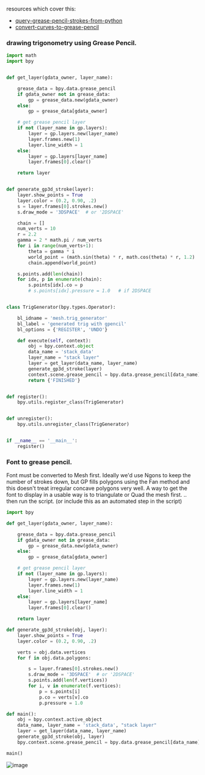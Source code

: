 resources which cover this:  
- [query-grease-pencil-strokes-from-python](http://blender.stackexchange.com/questions/24694/query-grease-pencil-strokes-from-python)  
- [convert-curves-to-grease-pencil](http://blender.stackexchange.com/questions/36140/convert-curves-to-grease-pencil)  

### drawing trigonometry using Grease Pencil.

```python
import math
import bpy


def get_layer(gdata_owner, layer_name):

    grease_data = bpy.data.grease_pencil
    if gdata_owner not in grease_data:
        gp = grease_data.new(gdata_owner)
    else:
        gp = grease_data[gdata_owner]

    # get grease pencil layer
    if not (layer_name in gp.layers):
        layer = gp.layers.new(layer_name)
        layer.frames.new(1)
        layer.line_width = 1
    else:
        layer = gp.layers[layer_name]
        layer.frames[0].clear()

    return layer


def generate_gp3d_stroke(layer):
    layer.show_points = True
    layer.color = (0.2, 0.90, .2)
    s = layer.frames[0].strokes.new()
    s.draw_mode = '3DSPACE'  # or '2DSPACE'

    chain = []
    num_verts = 10
    r = 2.2
    gamma = 2 * math.pi / num_verts
    for i in range(num_verts+1):
        theta = gamma * i
        world_point = (math.sin(theta) * r, math.cos(theta) * r, 1.2)
        chain.append(world_point)

    s.points.add(len(chain))
    for idx, p in enumerate(chain):
        s.points[idx].co = p
        # s.points[idx].pressure = 1.0   # if 2DSPACE


class TrigGenerator(bpy.types.Operator):

    bl_idname = 'mesh.trig_generator'
    bl_label = 'generated trig with gpencil'
    bl_options = {'REGISTER', 'UNDO'}

    def execute(self, context):
        obj = bpy.context.object
        data_name = 'stack_data'
        layer_name = "stack layer"
        layer = get_layer(data_name, layer_name)
        generate_gp3d_stroke(layer)
        context.scene.grease_pencil = bpy.data.grease_pencil[data_name]
        return {'FINISHED'}


def register():
    bpy.utils.register_class(TrigGenerator)


def unregister():
    bpy.utils.unregister_class(TrigGenerator)


if __name__ == '__main__':
    register()
```

### Font to grease pencil.

Font must be converted to Mesh first. Ideally we'd use Ngons to keep the number of strokes down, but GP fills  polygons using the Fan method and this doesn't treat irregular concave polygons very well. A way to get the font to display in a usable way is to  triangulate or Quad the mesh first. .. then run the script. (or include this as an automated step in the script)

```python
import bpy

def get_layer(gdata_owner, layer_name):

    grease_data = bpy.data.grease_pencil
    if gdata_owner not in grease_data:
        gp = grease_data.new(gdata_owner)
    else:
        gp = grease_data[gdata_owner]

    # get grease pencil layer
    if not (layer_name in gp.layers):
        layer = gp.layers.new(layer_name)
        layer.frames.new(1)
        layer.line_width = 1
    else:
        layer = gp.layers[layer_name]
        layer.frames[0].clear()

    return layer

def generate_gp3d_stroke(obj, layer):
    layer.show_points = True
    layer.color = (0.2, 0.90, .2)

    verts = obj.data.vertices
    for f in obj.data.polygons:

        s = layer.frames[0].strokes.new()
        s.draw_mode = '3DSPACE'  # or '2DSPACE'
        s.points.add(len(f.vertices))
        for i, v in enumerate(f.vertices):
            p = s.points[i]
            p.co = verts[v].co
            p.pressure = 1.0

def main():
    obj = bpy.context.active_object
    data_name, layer_name = 'stack_data', "stack layer"
    layer = get_layer(data_name, layer_name)
    generate_gp3d_stroke(obj, layer)
    bpy.context.scene.grease_pencil = bpy.data.grease_pencil[data_name]

main()
```

![image](https://cloud.githubusercontent.com/assets/619340/11423648/83f36c28-9446-11e5-9e65-a8c6c59f693c.png)


